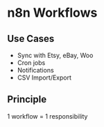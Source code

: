 # n8n Workflows

## Use Cases

- Sync with Etsy, eBay, Woo
- Cron jobs
- Notifications
- CSV Import/Export

## Principle

1 workflow = 1 responsibility
